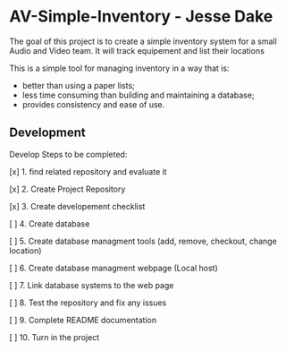 # AV-Simple-Inventory - Jesse Dake
The goal of this project is to create a simple inventory system for a small Audio and Video team.
It will track equipement and list their locations


This is a simple tool for managing inventory in a way that is:

* better than using a paper lists;
* less time consuming than building and maintaining a database;
* provides consistency and ease of use.


## Development

Develop Steps to be completed:

[x] 1. find related repository and evaluate it

[x] 2.  Create Project Repository

[x] 3.  Create developement checklist

[ ] 4.  Create database

[ ] 5.  Create database managment tools (add, remove, checkout, change location)

[ ] 6.  Create database managment webpage (Local host)

[ ] 7.  Link database systems to the web page 

[ ] 8.  Test the repository and fix any issues

[ ] 9.  Complete README documentation

[ ] 10. Turn in the project
